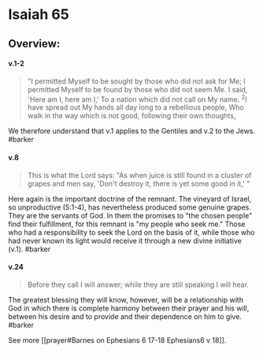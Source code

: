 # Isaiah 65

## Overview:



#### v.1-2
>"I permitted Myself to be sought by those who did not ask for Me; I permitted Myself to be found by those who did not seem Me. I said, 'Here am I, here am I,' To a nation which did not call on My name. <sup>2</sup>I have spread out My hands all day long to a rebellious people, Who walk in the way which is not good, following their own thoughts,

We therefore understand that v.1 applies to the Gentiles and v.2 to the Jews.
#barker 

#### v.8
>This is what the Lord says: "As when juice is still found in a cluster of grapes and men say, 'Don't destroy it, there is yet some good in it,' "

Here again is the important doctrine of the remnant. The vineyard of Israel, so unproductive (5:1-4), has nevertheless produced some genuine grapes. They are the servants of God. In them the promises to "the chosen people" find their fulfillment, for this remnant is "my people who seek me." Those who had a responsibility to seek the Lord on the basis of it, while those who had never known its light would receive it through a new divine initiative (v.1).
#barker 

#### v.24
>Before they call I will answer; while they are still speaking I will hear.

The greatest blessing they will know, however, will be a relationship with God in which there is complete harmony between their prayer and his will, between his desire and to provide and their dependence on him to give.
#barker 

See more [[prayer#Barnes on Ephesians 6 17-18 Ephesians6 v 18]].

